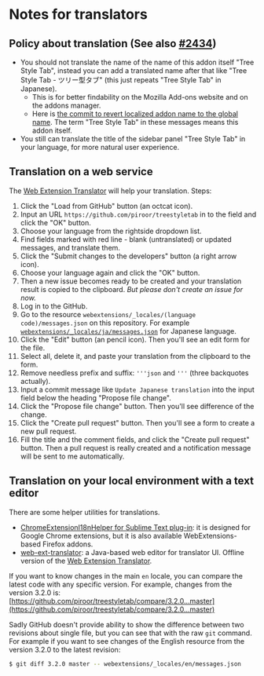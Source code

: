 # Notes for translators

## Policy about translation (See also [#2434](https://github.com/piroor/treestyletab/pull/2434))

* You should not translate the name of the name of this addon itself "Tree Style Tab", instead you can add a translated name after that like "Tree Style Tab - ツリー型タブ" (this just repeats "Tree Style Tab" in Japanese).
  * This is for better findability on the Mozilla Add-ons website and on the addons manager.
  * Here is [the commit to revert localized addon name to the global name](https://github.com/piroor/treestyletab/commit/73cee9a81882b1f09de149e8a549620b24fe31e7).
    The term "Tree Style Tab" in these messages means this addon itself.
* You still can translate the title of the sidebar panel "Tree Style Tab" in your language, for more natural user experience.

## Translation on a web service

The [Web Extension Translator](https://lusito.github.io/web-ext-translator/) will help your translation. Steps:

1. Click the "Load from GitHub" button (an octcat icon).
2. Input an URL `https://github.com/piroor/treestyletab` in to the field and click the "OK" button.
3. Choose your language from the rightside dropdown list.
4. Find fields marked with red line - blank (untranslated) or updated messages, and translate them.
5. Click the "Submit changes to the developers" button (a right arrow icon).
6. Choose your language again and click the "OK" button.
7. Then a new issue becomes ready to be created and your translation result is copied to the clipboard.
   *But please don't create an issue for now.*
8. Log in to the GitHub.
9. Go to the resource `webextensions/_locales/(language code)/messages.json` on this repository.
   For example [`webextensions/_locales/ja/messages.json`](https://github.com/piroor/treestyletab/blob/master/webextensions/_locales/ja/messages.json) for Japanese language.
10. Click the "Edit" button (an pencil icon). Then you'll see an edit form for the file.
11. Select all, delete it, and paste your translation from the clipboard to the form.
12. Remove needless prefix and suffix: `'''json` and `'''` (three backquotes actually).
13. Input a commit message like `Update Japanese translation` into the input field below the heading "Propose file change".
14. Click the "Propose file change" button. Then you'll see difference of the change.
15. Click the "Create pull request" button. Then you'll see a form to create a new pull request.
16. Fill the title and the comment fields, and click the "Create pull request" button. Then a pull request is really created and a notification message will be sent to me automatically.

## Translation on your local environment with a text editor

There are some helper utilities for translations.

 * [ChromeExtensionI18nHelper for Sublime Text plug-in](https://github.com/Harurow/sublime_chromeextensioni18nhelper): it is designed for Google Chrome extensions, but it is also available WebExtensions-based Firefox addons.
 * [web-ext-translator](https://www.npmjs.com/package/web-ext-translator): a Java-based web editor for translator UI. Offline version of the [Web Extension Translator](https://lusito.github.io/web-ext-translator/).

If you want to know changes in the main `en` locale, you can compare the latest code with any specific version. For example, changes from the version 3.2.0 is: [https://github.com/piroor/treestyletab/compare/3.2.0...master](https://github.com/piroor/treestyletab/compare/3.2.0...master)

Sadly GitHub doesn't provide ability to show the difference between two revisions about single file, but you can see that with the raw `git` command. For example if you want to see changes of the English resource from the version 3.2.0 to the latest revision:

```bash
$ git diff 3.2.0 master -- webextensions/_locales/en/messages.json
```
